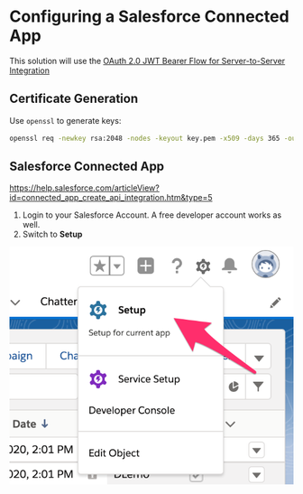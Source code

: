 # Configuring a Salesforce Connected App

This solution will use the [OAuth 2.0 JWT Bearer Flow for Server-to-Server Integration](https://help.salesforce.com/articleView?id=remoteaccess_oauth_jwt_flow.htm&type=5) 

## Certificate Generation

Use `openssl` to generate keys:
```bash
openssl req -newkey rsa:2048 -nodes -keyout key.pem -x509 -days 365 -out certificate.pem
```

## Salesforce Connected App

https://help.salesforce.com/articleView?id=connected_app_create_api_integration.htm&type=5

1. Login to your Salesforce Account.  A free developer account works as well.
2. Switch to **Setup**

![SFDC Setup](images/setup_1.png)
